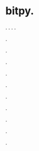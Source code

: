 # bitpy.
.
.
.
.












.






















































.
























.



























.

















































































.































































.































































































.















.


































































.




















































































.
